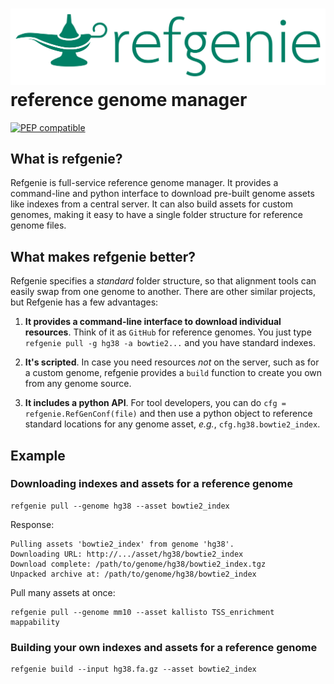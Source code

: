 
# <img src="img/refgenie_logo.svg" class="img-header"> reference genome manager

[![PEP compatible](http://pepkit.github.io/img/PEP-compatible-green.svg)](http://pepkit.github.io)

## What is refgenie?

Refgenie is full-service reference genome manager. It provides a command-line and python interface to download pre-built genome assets like indexes from a central server. It can also build assets for custom genomes, making it easy to have a single folder structure for reference genome files.

## What makes refgenie better?

Refgenie specifies a *standard* folder structure, so that alignment tools can easily swap from one genome to another. There are other similar projects, but Refgenie has a few advantages:

1. **It provides a command-line interface to download individual resources**. Think of it as `GitHub` for reference genomes. You just type `refgenie pull -g hg38 -a bowtie2...` and you have standard indexes.

2. **It's scripted**. In case you need resources *not* on the server, such as for a custom genome, refgenie provides a `build` function to create you own from any genome source.

3. **It includes a python API**. For tool developers, you can do `cfg = refgenie.RefGenConf(file)` and then use a python object to reference standard locations for any genome asset, *e.g.*, `cfg.hg38.bowtie2_index`.



## Example

### Downloading indexes and assets for a reference genome


```console
refgenie pull --genome hg38 --asset bowtie2_index
```

Response:
```console
Pulling assets 'bowtie2_index' from genome 'hg38'.
Downloading URL: http://.../asset/hg38/bowtie2_index
Download complete: /path/to/genome/hg38/bowtie2_index.tgz
Unpacked archive at: /path/to/genome/hg38/bowtie2_index
```

Pull many assets at once:
```console
refgenie pull --genome mm10 --asset kallisto TSS_enrichment mappability
```

### Building your own indexes and assets for a reference genome


```console
refgenie build --input hg38.fa.gz --asset bowtie2_index
```

